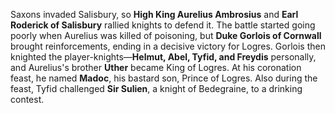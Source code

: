 Saxons invaded Salisbury, so **High King Aurelius Ambrosius** and **Earl Roderick of Salisbury** rallied knights to defend it. The battle started going poorly when Aurelius was killed of poisoning, but **Duke Gorlois of Cornwall** brought reinforcements, ending in a decisive victory for Logres. Gorlois then knighted the player-knights—**Helmut, Abel, Tyfid, and Freydis** personally, and Aurelius's brother **Uther** became King of Logres. At his coronation feast, he named **Madoc**, his bastard son, Prince of Logres. Also during the feast, Tyfid challenged **Sir Sulien**, a knight of Bedegraine, to a drinking contest.